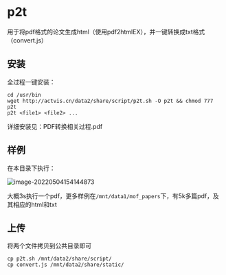 # p2t

用于将pdf格式的论文生成html（使用pdf2htmlEX），并一键转换成txt格式（convert.js）


## 安装
全过程一键安装：
```
cd /usr/bin
wget http://actvis.cn/data2/share/script/p2t.sh -O p2t && chmod 777 p2t
p2t <file1> <file2> ...
```

详细安装见：PDF转换相关过程.pdf

## 样例

在本目录下执行：

![image-20220504154144873](https://gitee.com/sun__ye/gallery/raw/master/g1121/202205041541083.png)

大概3s执行一个pdf，更多样例在`/mnt/data1/mof_papers`下，有5k多篇pdf，及其相应的html和txt

## 上传

将两个文件拷贝到公共目录即可
```
cp p2t.sh /mnt/data2/share/script/
cp convert.js /mnt/data2/share/static/
```